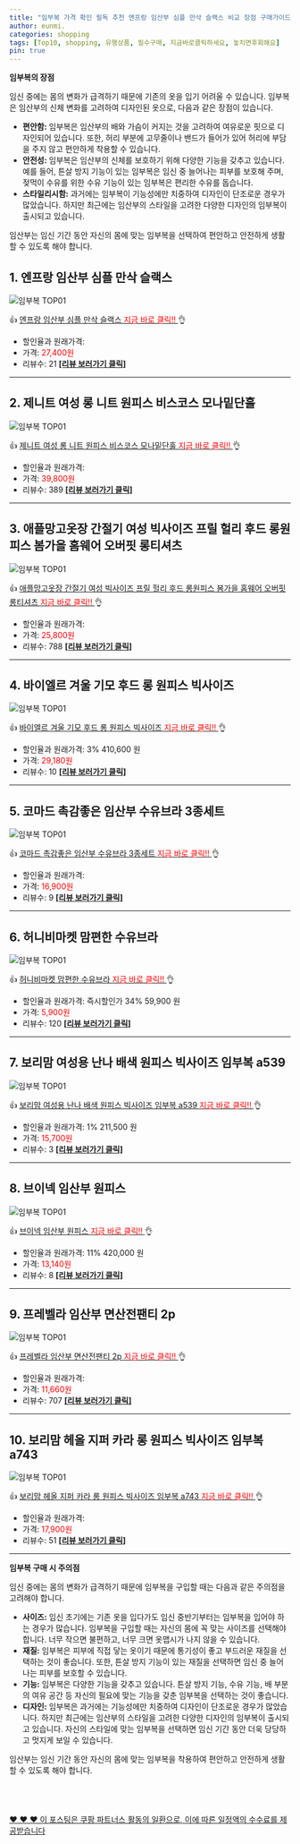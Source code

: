 ```yaml
---
title: "임부복 가격 확인 필독 추천 엔프랑 임산부 심플 만삭 슬랙스 비교 장점 구매가이드"
author: eunmi.
categories: shopping
tags: [Top10, shopping, 유행상품, 필수구매, 지금바로클릭하세요, 놓치면후회해요]
pin: true
---
```

**임부복의 장점**

임신 중에는 몸의 변화가 급격하기 때문에 기존의 옷을 입기 어려울 수 있습니다. 임부복은 임산부의 신체 변화를 고려하여 디자인된 옷으로, 다음과 같은 장점이 있습니다.

* **편안함:** 임부복은 임산부의 배와 가슴이 커지는 것을 고려하여 여유로운 핏으로 디자인되어 있습니다. 또한, 허리 부분에 고무줄이나 밴드가 들어가 있어 허리에 부담을 주지 않고 편안하게 착용할 수 있습니다.
* **안전성:** 임부복은 임산부의 신체를 보호하기 위해 다양한 기능을 갖추고 있습니다. 예를 들어, 튼살 방지 기능이 있는 임부복은 임신 중 늘어나는 피부를 보호해 주며, 젖먹이 수유를 위한 수유 기능이 있는 임부복은 편리한 수유를 돕습니다.
* **스타일리시함:** 과거에는 임부복이 기능성에만 치중하여 디자인이 단조로운 경우가 많았습니다. 하지만 최근에는 임산부의 스타일을 고려한 다양한 디자인의 임부복이 출시되고 있습니다.

임산부는 임신 기간 동안 자신의 몸에 맞는 임부복을 선택하여 편안하고 안전하게 생활할 수 있도록 해야 합니다.

   

## 1. 엔프랑 임산부 심플 만삭 슬랙스

![임부복 TOP01](https://thumbnail10.coupangcdn.com/thumbnails/remote/230x230ex/image/retail/images/2022/07/12/18/7/182c4516-51f1-4f0d-95b0-48a717a4ab59.jpg)


👍 [엔프랑 임산부 심플 만삭 슬랙스 <font color=red> 지금 바로 클릭!! </font> ](https://link.coupang.com/re/AFFSDP?lptag=AF3617701&subid=GithubCoopas&pageKey=6639173599&traceid=V0-153&itemId=15169269624&vendorItemId=82390619015) 👌 


- 할인율과 원래가격: 
- 가격: <span style='color:red'>27,400원</span>
- 리뷰수: 21  [**[리뷰 보러가기 클릭]**](https://link.coupang.com/re/AFFSDP?lptag=AF3617701&subid=GithubCoopas&pageKey=6639173599&traceid=V0-153&itemId=15169269624&vendorItemId=82390619015)

---


   

## 2. 제니트 여성 롱 니트 원피스 비스코스 모나밑단훌

![임부복 TOP01](https://thumbnail9.coupangcdn.com/thumbnails/remote/230x230ex/image/vendor_inventory/614e/8e9706a2c2aa2b9fa4d6e2789736b839076e668d7cb5c7db2d6d8c960dff.jpg)


👍 [제니트 여성 롱 니트 원피스 비스코스 모나밑단훌 <font color=red> 지금 바로 클릭!! </font> ](https://link.coupang.com/re/AFFSDP?lptag=AF3617701&subid=GithubCoopas&pageKey=5155418438&traceid=V0-153&itemId=7091282480&vendorItemId=79347170067) 👌 


- 할인율과 원래가격: 
- 가격: <span style='color:red'>39,800원</span>
- 리뷰수: 389  [**[리뷰 보러가기 클릭]**](https://link.coupang.com/re/AFFSDP?lptag=AF3617701&subid=GithubCoopas&pageKey=5155418438&traceid=V0-153&itemId=7091282480&vendorItemId=79347170067)

---


   

## 3. 애플망고옷장 간절기 여성 빅사이즈 프릴 헐리 후드 롱원피스 봄가을 홈웨어 오버핏 롱티셔츠

![임부복 TOP01](https://thumbnail9.coupangcdn.com/thumbnails/remote/230x230ex/image/vendor_inventory/e444/4c0c1d23212308a7e260abb673033ac7619809c11c626d939ed92382e49f.jpg)


👍 [애플망고옷장 간절기 여성 빅사이즈 프릴 헐리 후드 롱원피스 봄가을 홈웨어 오버핏 롱티셔츠 <font color=red> 지금 바로 클릭!! </font> ](https://link.coupang.com/re/AFFSDP?lptag=AF3617701&subid=GithubCoopas&pageKey=6339989313&traceid=V0-153&itemId=13296427044&vendorItemId=80566584201) 👌 


- 할인율과 원래가격: 
- 가격: <span style='color:red'>25,800원</span>
- 리뷰수: 788  [**[리뷰 보러가기 클릭]**](https://link.coupang.com/re/AFFSDP?lptag=AF3617701&subid=GithubCoopas&pageKey=6339989313&traceid=V0-153&itemId=13296427044&vendorItemId=80566584201)

---


   

## 4. 바이엘르 겨울 기모 후드 롱 원피스 빅사이즈

![임부복 TOP01](https://thumbnail9.coupangcdn.com/thumbnails/remote/230x230ex/image/vendor_inventory/bd15/3ae347ef76a5de6dcceb53e276090c1fea0f1243fa84c297e34abefa488b.jpg)


👍 [바이엘르 겨울 기모 후드 롱 원피스 빅사이즈 <font color=red> 지금 바로 클릭!! </font> ](https://link.coupang.com/re/AFFSDP?lptag=AF3617701&subid=GithubCoopas&pageKey=6924218095&traceid=V0-153&itemId=16732778157&vendorItemId=83914794431) 👌 


- 할인율과 원래가격: 3%  410,600   원
- 가격: <span style='color:red'>29,180원</span>
- 리뷰수: 10  [**[리뷰 보러가기 클릭]**](https://link.coupang.com/re/AFFSDP?lptag=AF3617701&subid=GithubCoopas&pageKey=6924218095&traceid=V0-153&itemId=16732778157&vendorItemId=83914794431)

---


   

## 5. 코마드 촉감좋은 임산부 수유브라 3종세트

![임부복 TOP01](https://thumbnail8.coupangcdn.com/thumbnails/remote/230x230ex/image/vendor_inventory/f444/6bc8ff6a3331b14c062c8b79081d6dea4c581d10b85eace59ae3176708f7.jpg)


👍 [코마드 촉감좋은 임산부 수유브라 3종세트 <font color=red> 지금 바로 클릭!! </font> ](https://link.coupang.com/re/AFFSDP?lptag=AF3617701&subid=GithubCoopas&pageKey=7032495924&traceid=V0-153&itemId=17360432434&vendorItemId=84530398876) 👌 


- 할인율과 원래가격: 
- 가격: <span style='color:red'>16,900원</span>
- 리뷰수: 9  [**[리뷰 보러가기 클릭]**](https://link.coupang.com/re/AFFSDP?lptag=AF3617701&subid=GithubCoopas&pageKey=7032495924&traceid=V0-153&itemId=17360432434&vendorItemId=84530398876)

---


   

## 6. 허니비마켓 맘편한 수유브라

![임부복 TOP01](https://thumbnail10.coupangcdn.com/thumbnails/remote/230x230ex/image/retail/images/2022/04/26/14/4/efd5c428-751d-49f2-a6fd-61847964342d.jpg)


👍 [허니비마켓 맘편한 수유브라 <font color=red> 지금 바로 클릭!! </font> ](https://link.coupang.com/re/AFFSDP?lptag=AF3617701&subid=GithubCoopas&pageKey=6482860517&traceid=V0-153&itemId=14199214624&vendorItemId=81444789350) 👌 


- 할인율과 원래가격: 즉시할인가 34%  59,900   원
- 가격: <span style='color:red'>5,900원</span>
- 리뷰수: 120  [**[리뷰 보러가기 클릭]**](https://link.coupang.com/re/AFFSDP?lptag=AF3617701&subid=GithubCoopas&pageKey=6482860517&traceid=V0-153&itemId=14199214624&vendorItemId=81444789350)

---


   

## 7. 보리맘 여성용 난나 배색 원피스 빅사이즈 임부복 a539

![임부복 TOP01](https://thumbnail6.coupangcdn.com/thumbnails/remote/230x230ex/image/rs_quotation_api/bt5oujns/b154b4e11eef479d91fb6cf0569655a3.jpg)


👍 [보리맘 여성용 난나 배색 원피스 빅사이즈 임부복 a539 <font color=red> 지금 바로 클릭!! </font> ](https://link.coupang.com/re/AFFSDP?lptag=AF3617701&subid=GithubCoopas&pageKey=6293573556&traceid=V0-153&itemId=12976962177&vendorItemId=80240915973) 👌 


- 할인율과 원래가격: 1%  211,500   원
- 가격: <span style='color:red'>15,700원</span>
- 리뷰수: 3  [**[리뷰 보러가기 클릭]**](https://link.coupang.com/re/AFFSDP?lptag=AF3617701&subid=GithubCoopas&pageKey=6293573556&traceid=V0-153&itemId=12976962177&vendorItemId=80240915973)

---


   

## 8. 브이넥 임산부 원피스

![임부복 TOP01](https://thumbnail9.coupangcdn.com/thumbnails/remote/230x230ex/image/retail/images/2022/02/18/11/6/a4d2c414-d334-46f0-b032-686dcac04e1b.jpg)


👍 [브이넥 임산부 원피스 <font color=red> 지금 바로 클릭!! </font> ](https://link.coupang.com/re/AFFSDP?lptag=AF3617701&subid=GithubCoopas&pageKey=6348549960&traceid=V0-153&itemId=13348908615&vendorItemId=80604081425) 👌 


- 할인율과 원래가격: 11%  420,000   원
- 가격: <span style='color:red'>13,140원</span>
- 리뷰수: 8  [**[리뷰 보러가기 클릭]**](https://link.coupang.com/re/AFFSDP?lptag=AF3617701&subid=GithubCoopas&pageKey=6348549960&traceid=V0-153&itemId=13348908615&vendorItemId=80604081425)

---


   

## 9. 프레벨라 임산부 면산전팬티 2p

![임부복 TOP01](https://thumbnail8.coupangcdn.com/thumbnails/remote/230x230ex/image/product/image/vendoritem/2019/04/26/3712788329/52e3c380-8839-4cfb-904f-70436d5a3542.jpg)


👍 [프레벨라 임산부 면산전팬티 2p <font color=red> 지금 바로 클릭!! </font> ](https://link.coupang.com/re/AFFSDP?lptag=AF3617701&subid=GithubCoopas&pageKey=93521595&traceid=V0-153&itemId=289859151&vendorItemId=3712788329) 👌 


- 할인율과 원래가격: 
- 가격: <span style='color:red'>11,660원</span>
- 리뷰수: 707  [**[리뷰 보러가기 클릭]**](https://link.coupang.com/re/AFFSDP?lptag=AF3617701&subid=GithubCoopas&pageKey=93521595&traceid=V0-153&itemId=289859151&vendorItemId=3712788329)

---


   

## 10. 보리맘 헤올 지퍼 카라 롱 원피스 빅사이즈 임부복 a743

![임부복 TOP01](https://thumbnail9.coupangcdn.com/thumbnails/remote/230x230ex/image/rs_quotation_api/30l4fsmg/599d6051f8f74f56851a7b8e0c8b6106.jpg)


👍 [보리맘 헤올 지퍼 카라 롱 원피스 빅사이즈 임부복 a743 <font color=red> 지금 바로 클릭!! </font> ](https://link.coupang.com/re/AFFSDP?lptag=AF3617701&subid=GithubCoopas&pageKey=7119492694&traceid=V0-153&itemId=17822152364&vendorItemId=84986038895) 👌 


- 할인율과 원래가격: 
- 가격: <span style='color:red'>17,900원</span>
- 리뷰수: 51  [**[리뷰 보러가기 클릭]**](https://link.coupang.com/re/AFFSDP?lptag=AF3617701&subid=GithubCoopas&pageKey=7119492694&traceid=V0-153&itemId=17822152364&vendorItemId=84986038895)

---
**임부복 구매 시 주의점**

임신 중에는 몸의 변화가 급격하기 때문에 임부복을 구입할 때는 다음과 같은 주의점을 고려해야 합니다.

* **사이즈:** 임신 초기에는 기존 옷을 입다가도 임신 중반기부터는 임부복을 입어야 하는 경우가 많습니다. 임부복을 구입할 때는 자신의 몸에 꼭 맞는 사이즈를 선택해야 합니다. 너무 작으면 불편하고, 너무 크면 옷맵시가 나지 않을 수 있습니다.
* **재질:** 임부복은 피부에 직접 닿는 옷이기 때문에 통기성이 좋고 부드러운 재질을 선택하는 것이 좋습니다. 또한, 튼살 방지 기능이 있는 재질을 선택하면 임신 중 늘어나는 피부를 보호할 수 있습니다.
* **기능:** 임부복은 다양한 기능을 갖추고 있습니다. 튼살 방지 기능, 수유 기능, 배 부분의 여유 공간 등 자신의 필요에 맞는 기능을 갖춘 임부복을 선택하는 것이 좋습니다.
* **디자인:** 임부복은 과거에는 기능성에만 치중하여 디자인이 단조로운 경우가 많았습니다. 하지만 최근에는 임산부의 스타일을 고려한 다양한 디자인의 임부복이 출시되고 있습니다. 자신의 스타일에 맞는 임부복을 선택하면 임신 기간 동안 더욱 당당하고 멋지게 보일 수 있습니다.

임산부는 임신 기간 동안 자신의 몸에 맞는 임부복을 착용하여 편안하고 안전하게 생활할 수 있도록 해야 합니다.<br><br><br><br><br> [ ❤ ❤ ❤ 이 포스팅은 쿠팡 파트너스 활동의 일환으로, 이에 따른 일정액의 수수료를 제공받습니다](https://link.coupang.com/a/bcEFyh)